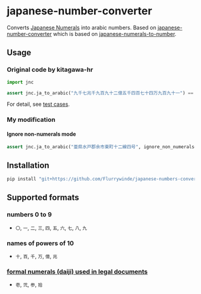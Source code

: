 # japanese-number-converter

Converts [Japanese Numerals](https://en.wikipedia.org/wiki/Japanese_numerals) into arabic numbers. Based on
[japanese-number-converter](https://github.com/kitagawa-hr/japanese-numbers-converter) which is based on
[japanese-numerals-to-number](https://github.com/twada/japanese-numerals-to-number).

## Usage

### Original code by kitagawa-hr

```py
import jnc

assert jnc.ja_to_arabic("九千七兆千九百九十二億五千四百七十四万九百九十一") == 9007199254740991
```

For detail, see [test cases](./test_jnc.py).

### My modification
#### Ignore non-numerals mode
```py
assert jnc.ja_to_arabic("亜県水戸郡余市東町十二線四号", ignore_non_numerals=True) == 亜県水戸郡余市東町12線4号
```

## Installation

```sh
pip install "git+https://github.com/Flurrywinde/japanese-numbers-converter.git"
```

## Supported formats

### numbers 0 to 9

- `〇`, `一`, `二`, `三`, `四`, `五`, `六`, `七`, `八`, `九`

### names of powers of 10

- `十`, `百`, `千`, `万`, `億`, `兆`

### [formal numerals (daiji) used in legal documents](https://en.wikipedia.org/wiki/Japanese_numerals#Formal_numbers)

- `壱`, `弐`, `参`, `拾`
